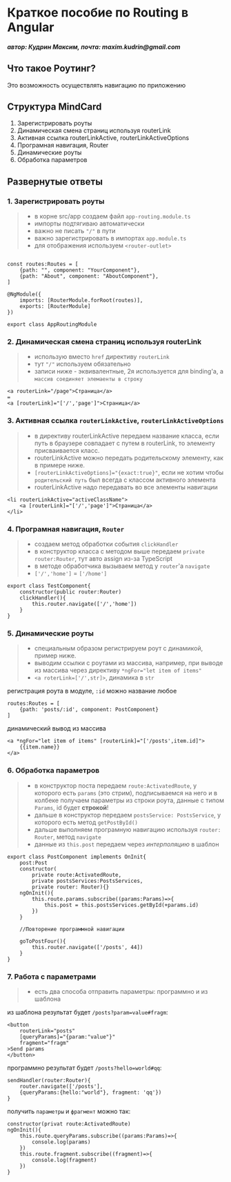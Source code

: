 # Краткое пособие по Routing в Angular

#### _автор: Кудрин Максим, почта: maxim.kudrin@gmail.com_

## Что такое Роутинг?

Это возможность осуществлять навигацию по приложению

## Структура MindCard

1. Зарегистрировать роуты
2. Динамическая смена страниц используя routerLink
3. Активная ссылка routerLinkActive, routerLinkActiveOptions
4. Програмная навигация, Router
5. Динамические роуты
6. Обработка параметров

## Развернутые ответы

### 1. Зарегистрировать роуты

> - в корне src/app создаем файл `app-routing.module.ts`
> - импорты подтягиваю автоматически
> - важно не писать `"/"` в пути
> - важно зарегистрировать в импортах `app.module.ts`
> - для отображения используем `<router-outlet>`

```

const routes:Routes = [
    {path: "", component: "YourComponent"},
    {path: "About", component: "AboutComponent"},
]

@NgModule({
    imports: [RouterModule.forRoot(routes)],
    exports: [RouterModule]
})

export class AppRoutingModule
```

### 2. Динамическая смена страниц используя routerLink

> - использую вместо `href` директиву `routerLink`
> - тут `"/"` используем обязательно
> - записи ниже - эквивалентные, 2я используется для binding'a, а `массив соединяет элемаенты в строку`

```
<a routerLink="/page">Страница</a>
=
<a [routerLink]="['/','page']">Страница</a>
```

### 3. Активная ссылка `routerLinkActive`, `routerLinkActiveOptions`

> - в директиву routerLinkActive передаем название класса, если путь в браузере совпадает с путем в routerLink, то элементу присваивается класс.
> - routerLinkActive можно передать родительскому элементу, как в примере ниже.
> - `[routerLinkActiveOptions]="{exact:true}"`, если не хотим чтобы `родительский путь` был всегда с классом активного элемента
> - routerLinkActive надо передавать во все элементы навигации

```
<li routerLinkActive="activeClassName">
    <a [routerLink]="['/','page']">Страница</a>
</li>
```

### 4. Програмная навигация, `Router`

> - создаем метод обработки события `clickHandler`
> - в конструктор класса с методом выше передаем `private router:Router`, тут авто assign из-за TypeScript
> - в методе обработчика вызываем метод у `router`'a `navigate`
> - `['/','home']` = `['/home']`

```
export class TestComponent{
    constructor(public router:Router)
    clickHandler(){
        this.router.navigate(['/','home'])
    }
}
```

### 5. Динамические роуты

> - специальным образом регистрируем роут с динамикой, пример ниже.
> - выводим ссылки с роутами из массива, например, при выводе из массива через директиву `*ngFor="let item of items"`
> - `<a roterLink=['/',str]>`, динамика в `str`

регистрация роута в модуле, `:id` можно название любое

```
routes:Routes = [
    {path: 'posts/:id', component: PostComponent}
]
```

динамический вывод из массива

```
<a *ngFor="let item of items" [routerLink]="['/posts',item.id]">
    {{item.name}}
</a>
```

### 6. Обработка параметров

> - в конструктор поста передаем `route:ActivatedRoute`, у которого есть `params` (это стрим), подписываемся на него и в колбеке получаем параметры из строки роута, данные с типом `Params`, id будет **строкой**!
> - дальше в конструктор передаем `postsService: PostsService`, у которого есть метод `getPostById()`
> - дальше выполняем програмную навигацию используя `router: Router`, метод `navigate`
> - данные из `this.post` передаем через _интерполяцию_ в шаблон

```
export class PostComponent implements OnInit{
    post:Post
    constructor(
        private route:ActivatedRoute,
        private postsServices:PostsServices,
        private router: Router){}
    ngOnInit(){
        this.route.params.subscribe((params:Params)=>{
            this.post = this.postsServices.getById(+params.id)
        })
    }

    //Повторение программной навигации

    goToPostFour(){
        this.router.navigate(['/posts', 44])
    }
}
```

### 7. Работа с параметрами

> - есть два способа отправить параметры: программно и из шаблона

из шаблона результат будет `/posts?param=value#fragm`:

```
<button
    routerLink="posts"
    [queryParams]="{param:"value"}"
    fragment="fragm"
>Send params
</button>
```

программно результат будет `/posts?hello=world#qq`:

```
sendHandler(router:Router){
    router.navigate(['/posts'],
    {queryParams:{hello:"world"}, fragment: 'qq'})
}
```

получить `параметры` и `фрагмент` можно так:

```
constructor(privat route:ActivatedRoute)
ngOnInit(){
    this.route.queryParams.subscribe((params:Params)=>{
        console.log(params)
    })
    this.route.fragment.subscribe((fragment)=>{
        console.log(fragment)
    })
}
```
